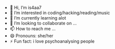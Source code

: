 - 👋 Hi, I’m is4aa7
- 👀 I’m interested in coding/hacking/reading/music
- 🌱 I’m currently learning alot
- 💞️ I’m looking to collaborate on ...
- 📫 How to reach me ...
- 😄 Pronouns: she/her
- ⚡ Fun fact: i love psychoanalysing people

<!---
is4aa7/is4aa7 is a ✨ special ✨ repository because its `README.md` (this file) appears on your GitHub profile.
You can click the Preview link to take a look at your changes.
--->
